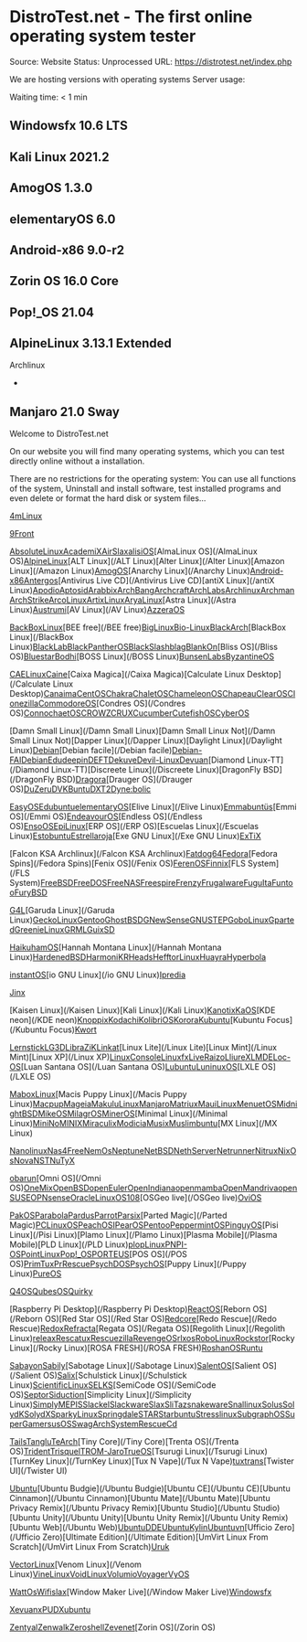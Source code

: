 # DistroTest.net - The first online operating system tester

Source: Website
Status: Unprocessed
URL: https://distrotest.net/index.php

We are hosting
  versions with
  operating systems
  Server usage:

Waiting time:
 < 1 min

Windowsfx
 10.6 LTS
  -

Kali Linux
 2021.2
  -

AmogOS
 1.3.0
  -

elementaryOS
 6.0
  -

Android-x86
 9.0-r2
  -

Zorin OS
 16.0 Core
  -

Pop!_OS
 21.04
  -

AlpineLinux
 3.13.1 Extended
  -

Archlinux

-

Manjaro
 21.0 Sway
  -

Welcome to DistroTest.net

On our website you will find many operating systems,
 which you can test directly online without a installation.

There are no restrictions for the operating system:
 You can use all functions of the system,
 Uninstall and install software, test installed programs and
 even delete or format the hard disk or system files...

[4mLinux](https://distrotest.net/4mLinux)

[9Front](https://distrotest.net/9Front)

[AbsoluteLinux](https://distrotest.net/AbsoluteLinux)[AcademiX](https://distrotest.net/AcademiX)[AirSlax](https://distrotest.net/AirSlax)[alisiOS](https://distrotest.net/alisiOS)[AlmaLinux OS](/AlmaLinux OS)[AlpineLinux](https://distrotest.net/AlpineLinux)[ALT Linux](/ALT Linux)[Alter Linux](/Alter Linux)[Amazon Linux](/Amazon Linux)[AmogOS](https://distrotest.net/AmogOS)[Anarchy Linux](/Anarchy Linux)[Android-x86](https://distrotest.net/Android-x86)[Antergos](https://distrotest.net/Antergos)[Antivirus Live CD](/Antivirus Live CD)[antiX Linux](/antiX Linux)[Apodio](https://distrotest.net/Apodio)[Aptosid](https://distrotest.net/Aptosid)[Arabbix](https://distrotest.net/Arabbix)[ArchBang](https://distrotest.net/ArchBang)[Archcraft](https://distrotest.net/Archcraft)[ArchLabs](https://distrotest.net/ArchLabs)[Archlinux](https://distrotest.net/Archlinux)[Archman](https://distrotest.net/Archman)[ArchStrike](https://distrotest.net/ArchStrike)[ArcoLinux](https://distrotest.net/ArcoLinux)[ArtixLinux](https://distrotest.net/ArtixLinux)[AryaLinux](https://distrotest.net/AryaLinux)[Astra Linux](/Astra Linux)[Austrumi](https://distrotest.net/Austrumi)[AV Linux](/AV Linux)[AzzeraOS](https://distrotest.net/AzzeraOS)

[BackBoxLinux](https://distrotest.net/BackBoxLinux)[BEE free](/BEE free)[BigLinux](https://distrotest.net/BigLinux)[Bio-Linux](https://distrotest.net/Bio-Linux)[BlackArch](https://distrotest.net/BlackArch)[BlackBox Linux](/BlackBox Linux)[BlackLab](https://distrotest.net/BlackLab)[BlackPantherOS](https://distrotest.net/BlackPantherOS)[BlackSlash](https://distrotest.net/BlackSlash)[blag](https://distrotest.net/blag)[BlankOn](https://distrotest.net/BlankOn)[Bliss OS](/Bliss OS)[Bluestar](https://distrotest.net/Bluestar)[Bodhi](https://distrotest.net/Bodhi)[BOSS Linux](/BOSS Linux)[BunsenLabs](https://distrotest.net/BunsenLabs)[ByzantineOS](https://distrotest.net/ByzantineOS)

[CAELinux](https://distrotest.net/CAELinux)[Caine](https://distrotest.net/Caine)[Caixa Magica](/Caixa Magica)[Calculate Linux Desktop](/Calculate Linux Desktop)[Canaima](https://distrotest.net/Canaima)[CentOS](https://distrotest.net/CentOS)[Chakra](https://distrotest.net/Chakra)[ChaletOS](https://distrotest.net/ChaletOS)[ChameleonOS](https://distrotest.net/ChameleonOS)[Chapeau](https://distrotest.net/Chapeau)[ClearOS](https://distrotest.net/ClearOS)[Clonezilla](https://distrotest.net/Clonezilla)[CommodoreOS](https://distrotest.net/CommodoreOS)[Condres OS](/Condres OS)[ConnochaetOS](https://distrotest.net/ConnochaetOS)[CROWZ](https://distrotest.net/CROWZ)[CRUX](https://distrotest.net/CRUX)[Cucumber](https://distrotest.net/Cucumber)[CutefishOS](https://distrotest.net/CutefishOS)[CyberOS](https://distrotest.net/CyberOS)

[Damn Small Linux](/Damn Small Linux)[Damn Small Linux Not](/Damn Small Linux Not)[Dapper Linux](/Dapper Linux)[Daylight Linux](/Daylight Linux)[Debian](https://distrotest.net/Debian)[Debian facile](/Debian facile)[Debian-FAI](https://distrotest.net/Debian-FAI)[DebianEdu](https://distrotest.net/DebianEdu)[deepin](https://distrotest.net/deepin)[DEFT](https://distrotest.net/DEFT)[Dekuve](https://distrotest.net/Dekuve)[Devil-Linux](https://distrotest.net/Devil-Linux)[Devuan](https://distrotest.net/Devuan)[Diamond Linux-TT](/Diamond Linux-TT)[Discreete Linux](/Discreete Linux)[DragonFly BSD](/DragonFly BSD)[Dragora](https://distrotest.net/Dragora)[Drauger OS](/Drauger OS)[DuZeru](https://distrotest.net/DuZeru)[DVKBuntu](https://distrotest.net/DVKBuntu)[DXT2](https://distrotest.net/DXT2)[Dyne:bolic](https://distrotest.net/Dyne:bolic)

[EasyOS](https://distrotest.net/EasyOS)[Edubuntu](https://distrotest.net/Edubuntu)[elementaryOS](https://distrotest.net/elementaryOS)[Elive Linux](/Elive Linux)[Emmabuntüs](https://distrotest.net/Emmabunt%C3%BCs)[Emmi OS](/Emmi OS)[EndeavourOS](https://distrotest.net/EndeavourOS)[Endless OS](/Endless OS)[EnsoOS](https://distrotest.net/EnsoOS)[EpiLinux](https://distrotest.net/EpiLinux)[ERP OS](/ERP OS)[Escuelas Linux](/Escuelas Linux)[Estobuntu](https://distrotest.net/Estobuntu)[Estrellaroja](https://distrotest.net/Estrellaroja)[Exe GNU Linux](/Exe GNU Linux)[ExTiX](https://distrotest.net/ExTiX)

[Falcon KSA Archlinux](/Falcon KSA Archlinux)[Fatdog64](https://distrotest.net/Fatdog64)[Fedora](https://distrotest.net/Fedora)[Fedora Spins](/Fedora Spins)[Fenix OS](/Fenix OS)[FerenOS](https://distrotest.net/FerenOS)[Finnix](https://distrotest.net/Finnix)[FLS System](/FLS System)[FreeBSD](https://distrotest.net/FreeBSD)[FreeDOS](https://distrotest.net/FreeDOS)[FreeNAS](https://distrotest.net/FreeNAS)[Freespire](https://distrotest.net/Freespire)[Frenzy](https://distrotest.net/Frenzy)[Frugalware](https://distrotest.net/Frugalware)[FuguIta](https://distrotest.net/FuguIta)[Funtoo](https://distrotest.net/Funtoo)[FuryBSD](https://distrotest.net/FuryBSD)

[G4L](https://distrotest.net/G4L)[Garuda Linux](/Garuda Linux)[GeckoLinux](https://distrotest.net/GeckoLinux)[Gentoo](https://distrotest.net/Gentoo)[GhostBSD](https://distrotest.net/GhostBSD)[GNewSense](https://distrotest.net/GNewSense)[GNUSTEP](https://distrotest.net/GNUSTEP)[GoboLinux](https://distrotest.net/GoboLinux)[Gparted](https://distrotest.net/Gparted)[GreenieLinux](https://distrotest.net/GreenieLinux)[GRML](https://distrotest.net/GRML)[GuixSD](https://distrotest.net/GuixSD)

[Haiku](https://distrotest.net/Haiku)[hamOS](https://distrotest.net/hamOS)[Hannah Montana Linux](/Hannah Montana Linux)[HardenedBSD](https://distrotest.net/HardenedBSD)[HarmoniKR](https://distrotest.net/HarmoniKR)[Heads](https://distrotest.net/Heads)[HefftorLinux](https://distrotest.net/HefftorLinux)[Huayra](https://distrotest.net/Huayra)[Hyperbola](https://distrotest.net/Hyperbola)

[instantOS](https://distrotest.net/instantOS)[io GNU Linux](/io GNU Linux)[Ipredia](https://distrotest.net/Ipredia)

[Jinx](https://distrotest.net/Jinx)

[Kaisen Linux](/Kaisen Linux)[Kali Linux](/Kali Linux)[Kanotix](https://distrotest.net/Kanotix)[KaOS](https://distrotest.net/KaOS)[KDE neon](/KDE neon)[Knoppix](https://distrotest.net/Knoppix)[Kodachi](https://distrotest.net/Kodachi)[KolibriOS](https://distrotest.net/KolibriOS)[Korora](https://distrotest.net/Korora)[Kubuntu](https://distrotest.net/Kubuntu)[Kubuntu Focus](/Kubuntu Focus)[Kwort](https://distrotest.net/Kwort)

[Lernstick](https://distrotest.net/Lernstick)[LG3D](https://distrotest.net/LG3D)[LibraZiK](https://distrotest.net/LibraZiK)[Linkat](https://distrotest.net/Linkat)[Linux Lite](/Linux Lite)[Linux Mint](/Linux Mint)[Linux XP](/Linux XP)[LinuxConsole](https://distrotest.net/LinuxConsole)[Linuxfx](https://distrotest.net/Linuxfx)[LiveRaizo](https://distrotest.net/LiveRaizo)[LliureX](https://distrotest.net/LliureX)[LMDE](https://distrotest.net/LMDE)[Loc-OS](https://distrotest.net/Loc-OS)[Luan Santana OS](/Luan Santana OS)[Lubuntu](https://distrotest.net/Lubuntu)[LuninuxOS](https://distrotest.net/LuninuxOS)[LXLE OS](/LXLE OS)

[MaboxLinux](https://distrotest.net/MaboxLinux)[Macis Puppy Linux](/Macis Puppy Linux)[Macpup](https://distrotest.net/Macpup)[Mageia](https://distrotest.net/Mageia)[MakuluLinux](https://distrotest.net/MakuluLinux)[Manjaro](https://distrotest.net/Manjaro)[Matriux](https://distrotest.net/Matriux)[MauiLinux](https://distrotest.net/MauiLinux)[MenuetOS](https://distrotest.net/MenuetOS)[MidnightBSD](https://distrotest.net/MidnightBSD)[MikeOS](https://distrotest.net/MikeOS)[MilagrOS](https://distrotest.net/MilagrOS)[MinerOS](https://distrotest.net/MinerOS)[Minimal Linux](/Minimal Linux)[MiniNo](https://distrotest.net/MiniNo)[MINIX](https://distrotest.net/MINIX)[Miraculix](https://distrotest.net/Miraculix)[Modicia](https://distrotest.net/Modicia)[Musix](https://distrotest.net/Musix)[Muslimbuntu](https://distrotest.net/Muslimbuntu)[MX Linux](/MX Linux)

[Nanolinux](https://distrotest.net/Nanolinux)[Nas4Free](https://distrotest.net/Nas4Free)[NemOs](https://distrotest.net/NemOs)[Neptune](https://distrotest.net/Neptune)[NetBSD](https://distrotest.net/NetBSD)[NethServer](https://distrotest.net/NethServer)[Netrunner](https://distrotest.net/Netrunner)[Nitrux](https://distrotest.net/Nitrux)[NixOs](https://distrotest.net/NixOs)[Nova](https://distrotest.net/Nova)[NST](https://distrotest.net/NST)[NuTyX](https://distrotest.net/NuTyX)

[obarun](https://distrotest.net/obarun)[Omni OS](/Omni OS)[OneMix](https://distrotest.net/OneMix)[OpenBSD](https://distrotest.net/OpenBSD)[openEuler](https://distrotest.net/openEuler)[OpenIndiana](https://distrotest.net/OpenIndiana)[openmamba](https://distrotest.net/openmamba)[OpenMandriva](https://distrotest.net/OpenMandriva)[openSUSE](https://distrotest.net/openSUSE)[OPNsense](https://distrotest.net/OPNsense)[OracleLinux](https://distrotest.net/OracleLinux)[OS108](https://distrotest.net/OS108)[OSGeo live](/OSGeo live)[OviOS](https://distrotest.net/OviOS)

[PakOS](https://distrotest.net/PakOS)[Parabola](https://distrotest.net/Parabola)[Pardus](https://distrotest.net/Pardus)[Parrot](https://distrotest.net/Parrot)[Parsix](https://distrotest.net/Parsix)[Parted Magic](/Parted Magic)[PCLinuxOS](https://distrotest.net/PCLinuxOS)[PeachOSI](https://distrotest.net/PeachOSI)[PearOS](https://distrotest.net/PearOS)[Pentoo](https://distrotest.net/Pentoo)[PeppermintOS](https://distrotest.net/PeppermintOS)[PinguyOS](https://distrotest.net/PinguyOS)[Pisi Linux](/Pisi Linux)[Plamo Linux](/Plamo Linux)[Plasma Mobile](/Plasma Mobile)[PLD Linux](/PLD Linux)[plopLinux](https://distrotest.net/plopLinux)[PNPI-OS](https://distrotest.net/PNPI-OS)[PointLinux](https://distrotest.net/PointLinux)[Pop!_OS](https://distrotest.net/Pop!_OS)[PORTEUS](https://distrotest.net/PORTEUS)[POS OS](/POS OS)[PrimTux](https://distrotest.net/PrimTux)[PrRescue](https://distrotest.net/PrRescue)[PsychDOS](https://distrotest.net/PsychDOS)[PsychOS](https://distrotest.net/PsychOS)[Puppy Linux](/Puppy Linux)[PureOS](https://distrotest.net/PureOS)

[Q4OS](https://distrotest.net/Q4OS)[QubesOS](https://distrotest.net/QubesOS)[Quirky](https://distrotest.net/Quirky)

[Raspberry Pi Desktop](/Raspberry Pi Desktop)[ReactOS](https://distrotest.net/ReactOS)[Reborn OS](/Reborn OS)[Red Star OS](/Red Star OS)[Redcore](https://distrotest.net/Redcore)[Redo Rescue](/Redo Rescue)[Redox](https://distrotest.net/Redox)[Refracta](https://distrotest.net/Refracta)[Regata OS](/Regata OS)[Regolith Linux](/Regolith Linux)[releax](https://distrotest.net/releax)[Rescatux](https://distrotest.net/Rescatux)[Rescuezilla](https://distrotest.net/Rescuezilla)[RevengeOS](https://distrotest.net/RevengeOS)[rlxos](https://distrotest.net/rlxos)[RoboLinux](https://distrotest.net/RoboLinux)[Rockstor](https://distrotest.net/Rockstor)[Rocky Linux](/Rocky Linux)[ROSA FRESH](/ROSA FRESH)[RoshanOS](https://distrotest.net/RoshanOS)[Runtu](https://distrotest.net/Runtu)

[Sabayon](https://distrotest.net/Sabayon)[Sabily](https://distrotest.net/Sabily)[Sabotage Linux](/Sabotage Linux)[SalentOS](https://distrotest.net/SalentOS)[Salient OS](/Salient OS)[Salix](https://distrotest.net/Salix)[Schulstick Linux](/Schulstick Linux)[ScientificLinux](https://distrotest.net/ScientificLinux)[SELKS](https://distrotest.net/SELKS)[SemiCode OS](/SemiCode OS)[Septor](https://distrotest.net/Septor)[Siduction](https://distrotest.net/Siduction)[Simplicity Linux](/Simplicity Linux)[SimplyMEPIS](https://distrotest.net/SimplyMEPIS)[Slackel](https://distrotest.net/Slackel)[Slackware](https://distrotest.net/Slackware)[Slax](https://distrotest.net/Slax)[SliTaz](https://distrotest.net/SliTaz)[snakeware](https://distrotest.net/snakeware)[Snallinux](https://distrotest.net/Snallinux)[Solus](https://distrotest.net/Solus)[SolydK](https://distrotest.net/SolydK)[SolydX](https://distrotest.net/SolydX)[SparkyLinux](https://distrotest.net/SparkyLinux)[Springdale](https://distrotest.net/Springdale)[STAR](https://distrotest.net/STAR)[Starbuntu](https://distrotest.net/Starbuntu)[Stresslinux](https://distrotest.net/Stresslinux)[SubgraphOS](https://distrotest.net/SubgraphOS)[SuperGamer](https://distrotest.net/SuperGamer)[susOS](https://distrotest.net/susOS)[SwagArch](https://distrotest.net/SwagArch)[SystemRescueCd](https://distrotest.net/SystemRescueCd)

[Tails](https://distrotest.net/Tails)[Tanglu](https://distrotest.net/Tanglu)[TeArch](https://distrotest.net/TeArch)[Tiny Core](/Tiny Core)[Trenta OS](/Trenta OS)[Trident](https://distrotest.net/Trident)[Trisquel](https://distrotest.net/Trisquel)[TROM-Jaro](https://distrotest.net/TROM-Jaro)[TrueOS](https://distrotest.net/TrueOS)[Tsurugi Linux](/Tsurugi Linux)[TurnKey Linux](/TurnKey Linux)[Tux N Vape](/Tux N Vape)[tuxtrans](https://distrotest.net/tuxtrans)[Twister UI](/Twister UI)

[Ubuntu](https://distrotest.net/Ubuntu)[Ubuntu Budgie](/Ubuntu Budgie)[Ubuntu CE](/Ubuntu CE)[Ubuntu Cinnamon](/Ubuntu Cinnamon)[Ubuntu Mate](/Ubuntu Mate)[Ubuntu Privacy Remix](/Ubuntu Privacy Remix)[Ubuntu Studio](/Ubuntu Studio)[Ubuntu Unity](/Ubuntu Unity)[Ubuntu Unity Remix](/Ubuntu Unity Remix)[Ubuntu Web](/Ubuntu Web)[UbuntuDDE](https://distrotest.net/UbuntuDDE)[UbuntuKylin](https://distrotest.net/UbuntuKylin)[Ubuntuvn](https://distrotest.net/Ubuntuvn)[Ufficio Zero](/Ufficio Zero)[Ultimate Edition](/Ultimate Edition)[UmVirt Linux From Scratch](/UmVirt Linux From Scratch)[Uruk](https://distrotest.net/Uruk)

[VectorLinux](https://distrotest.net/VectorLinux)[Venom Linux](/Venom Linux)[VineLinux](https://distrotest.net/VineLinux)[VoidLinux](https://distrotest.net/VoidLinux)[Volumio](https://distrotest.net/Volumio)[Voyager](https://distrotest.net/Voyager)[VyOS](https://distrotest.net/VyOS)

[WattOs](https://distrotest.net/WattOs)[Wifislax](https://distrotest.net/Wifislax)[Window Maker Live](/Window Maker Live)[Windowsfx](https://distrotest.net/Windowsfx)

[Xevuan](https://distrotest.net/Xevuan)[xPUD](https://distrotest.net/xPUD)[Xubuntu](https://distrotest.net/Xubuntu)

[Zentyal](https://distrotest.net/Zentyal)[Zenwalk](https://distrotest.net/Zenwalk)[Zeroshell](https://distrotest.net/Zeroshell)[Zevenet](https://distrotest.net/Zevenet)[Zorin OS](/Zorin OS)